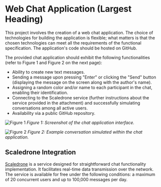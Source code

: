 # Web Chat Application (Largest Heading)

This project involves the creation of a web chat application. The choice of technologies for building the application is flexible; what matters is that the chosen technologies can meet all the requirements of the functional specification. The application's code should be hosted on GitHub.

The provided chat application should exhibit the following functionalities (refer to Figure 1 and Figure 2 on the next page):

- Ability to create new text messages.
- Sending a message upon pressing "Enter" or clicking the "Send" button (displaying the message on the screen along with the author's name).
- Assigning a random color and/or name to each participant in the chat, enabling their identification.
- Connecting to the Scaledrone service (further instructions about the service provided in the attachment) and successfully simulating conversations among all active users.
- Availability via a public GitHub repository.

![Figure 1]([https://ibb.co/qsrfg2K])
*Figure 1: Screenshot of the chat application interface.*

![Figure 2](https://ibb.co/RyMJR8q)
*Figure 2: Example conversation simulated within the chat application.*

## Scaledrone Integration

[Scaledrone](https://www.scaledrone.com) is a service designed for straightforward chat functionality implementation. It facilitates real-time data transmission over the network. The service is available for free under the following conditions: a maximum of 20 concurrent users and up to 100,000 messages per day.
